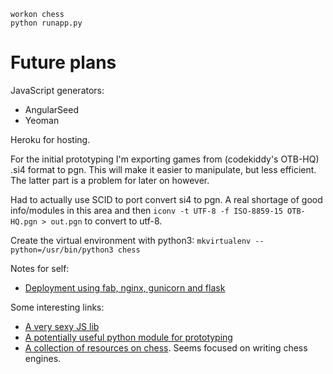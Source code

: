 ```
workon chess
python runapp.py
```


# Future plans 

JavaScript generators:
- AngularSeed
- Yeoman

Heroku for hosting.

For the initial prototyping I'm exporting games from (codekiddy's OTB-HQ) .si4 format to pgn. This will make it easier to manipulate, but less efficient. The latter part is a problem for later on however.

Had to actually use SCID to port convert si4 to pgn. A real shortage of good info/modules in this area and then 
`iconv -t UTF-8 -f ISO-8859-15 OTB-HQ.pgn > out.pgn` to convert to utf-8.

Create the virtual environment with python3: 
`mkvirtualenv --python=/usr/bin/python3 chess`

Notes for self: 
- [Deployment using fab, nginx, gunicorn and flask](https://realpython.com/blog/python/kickstarting-flask-on-ubuntu-setup-and-deployment/)

Some interesting links:

- [A very sexy JS lib](http://ebemunk.github.io/chess-dataviz/)
- [A potentially useful python module for prototyping](https://pypi.python.org/pypi/python-chess)
- [A collection of resources on chess](https://chessprogramming.wikispaces.com/). Seems focused on writing chess engines.